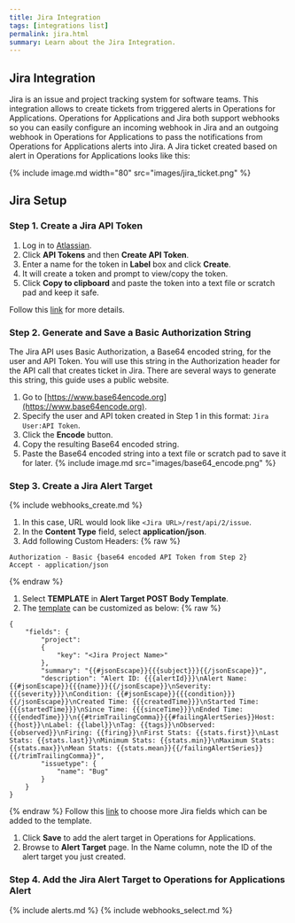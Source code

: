 ```yaml
---
title: Jira Integration
tags: [integrations list]
permalink: jira.html
summary: Learn about the Jira Integration.
---
```

## Jira Integration

Jira is an issue and project tracking system for software teams. This integration allows to create tickets from triggered alerts in Operations for Applications. Operations for Applications and Jira both support webhooks so you can easily configure an incoming webhook in Jira and an outgoing webhook in Operations for Applications to pass the notifications from Operations for Applications alerts into Jira. A Jira ticket created based on alert in Operations for Applications looks like this:

{% include image.md width="80" src="images/jira_ticket.png" %}
## Jira Setup



### Step 1. Create a Jira API Token
1. Log in to [Atlassian](https://id.atlassian.com/).
1. Click **API Tokens** and then **Create API Token**.
1. Enter a name for the token in **Label** box and click **Create**.
1. It will create a token and prompt to view/copy the token.
1. Click **Copy to clipboard** and paste the token into a text file or scratch pad and keep it safe.

Follow this [link](https://confluence.atlassian.com/cloud/api-tokens-938839638.html) for more details.

### Step 2. Generate and Save a Basic Authorization String

The Jira API uses Basic Authorization, a Base64 encoded string, for the user and API Token. You will use this string in the Authorization header for the API call that creates ticket in Jira. There are several ways to generate this string, this guide uses a public website.
1. Go to [https://www.base64encode.org](https://www.base64encode.org).
1. Specify the user and API token created in Step 1 in this format: `Jira User:API Token`.
1. Click the **Encode** button.
1. Copy the resulting Base64 encoded string.
1. Paste the Base64 encoded string into a text file or scratch pad to save it for later.
{% include image.md src="images/base64_encode.png" %}

### Step 3. Create a Jira Alert Target

{% include webhooks_create.md %}
1. In this case, URL would look like `<Jira URL>/rest/api/2/issue`.
1. In the **Content Type** field, select **application/json**.
1. Add following Custom Headers:{% raw %}
```
Authorization - Basic {base64 encoded API Token from Step 2}
Accept - application/json
```
{% endraw %}
1. Select **TEMPLATE** in **Alert Target POST Body Template**.
1. The [template](https://docs.wavefront.com/alert_target_customizing.html) can be customized as below:{% raw %}
```
{
	"fields": {
		"project":
		{
			"key": "<Jira Project Name>"
		},
		"summary": "{{#jsonEscape}}{{{subject}}}{{/jsonEscape}}",
		"description": "Alert ID: {{{alertId}}}\nAlert Name: {{#jsonEscape}}{{{name}}}{{/jsonEscape}}\nSeverity: {{{severity}}}\nCondition: {{#jsonEscape}}{{{condition}}}{{/jsonEscape}}\nCreated Time: {{{createdTime}}}\nStarted Time: {{{startedTime}}}\nSince Time: {{{sinceTime}}}\nEnded Time: {{{endedTime}}}\n{{#trimTrailingComma}}{{#failingAlertSeries}}Host: {{host}}\nLabel: {{label}}\nTag: {{tags}}\nObserved: {{observed}}\nFiring: {{firing}}\nFirst Stats: {{stats.first}}\nLast Stats: {{stats.last}}\nMinimum Stats: {{stats.min}}\nMaximum Stats: {{stats.max}}\nMean Stats: {{stats.mean}}{{/failingAlertSeries}}{{/trimTrailingComma}}",
		"issuetype": {
			"name": "Bug"
		}
	}
}
```
{% endraw %}
Follow this [link](https://developer.atlassian.com/cloud/jira/platform/rest/?_ga=2.32496189.285108841.1525870487-134772442.1525608908#api-api-2-issue-post)
to choose more Jira fields which can be added to the template.

1. Click **Save** to add the alert target in Operations for Applications.
1. Browse to **Alert Target** page. In the Name column, note the ID of the alert target you just created.

### Step 4. Add the Jira Alert Target to Operations for Applications Alert

{% include alerts.md %}
{% include webhooks_select.md %}




